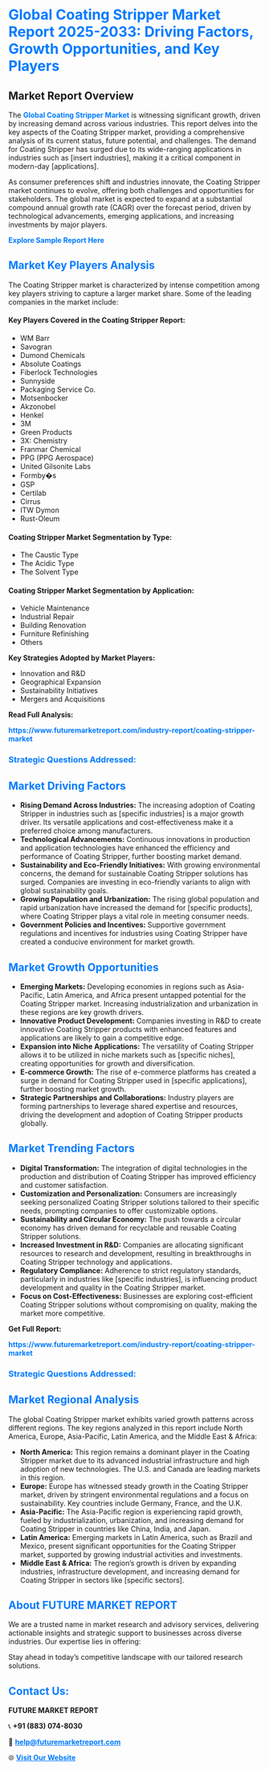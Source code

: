 <h1 style="color: #007BFF;">Global Coating Stripper Market Report 2025-2033: Driving Factors, Growth Opportunities, and Key Players</h1>

<section id="overview">
<h2>Market Report Overview</h2>
<p>The <a href="https://www.futuremarketreport.com/industry-report/coating-stripper-market" style="color: #007BFF; text-decoration: none;"><strong>Global Coating Stripper Market</strong></a> is witnessing significant growth, driven by increasing demand across various industries. This report delves into the key aspects of the Coating Stripper market, providing a comprehensive analysis of its current status, future potential, and challenges. The demand for Coating Stripper has surged due to its wide-ranging applications in industries such as [insert industries], making it a critical component in modern-day [applications].</p>
<p>As consumer preferences shift and industries innovate, the Coating Stripper market continues to evolve, offering both challenges and opportunities for stakeholders. The global market is expected to expand at a substantial compound annual growth rate (CAGR) over the forecast period, driven by technological advancements, emerging applications, and increasing investments by major players.</p>
</section>

<section id="overview">
<p><a href="https://www.futuremarketreport.com/request-sample/reportId=40382" style="color: #007BFF; text-decoration: none;"><strong>Explore Sample Report Here</strong></a></p>
</section>

<section id="key-players">
<h2 style="color: #007BFF;">Market Key Players Analysis</h2>
<p>The Coating Stripper market is characterized by intense competition among key players striving to capture a larger market share. Some of the leading companies in the market include:</p>
<h4>Key Players Covered in the Coating Stripper Report:</h4>
<ul><li>WM Barr</li><li>Savogran</li><li>Dumond Chemicals</li><li>Absolute Coatings</li><li>Fiberlock Technologies</li><li>Sunnyside</li><li>Packaging Service Co.</li><li>Motsenbocker</li><li>Akzonobel</li><li>Henkel</li><li>3M</li><li>Green Products</li><li>3X: Chemistry</li><li>Franmar Chemical</li><li>PPG (PPG Aerospace)</li><li>United Gilsonite Labs</li><li>Formby�s</li><li>GSP</li><li>Certilab</li><li>Cirrus</li><li>ITW Dymon</li><li>Rust-Oleum</li></ul>
<h4>Coating Stripper Market Segmentation by Type:</h4>
<ul><li>The Caustic Type</li><li>The Acidic Type</li><li>The Solvent Type</li></ul>

<h4>Coating Stripper Market Segmentation by Application:</h4>
<ul><li>Vehicle Maintenance</li><li>Industrial Repair</li><li>Building Renovation</li><li>Furniture Refinishing</li><li>Others</li></ul>
<p><strong>Key Strategies Adopted by Market Players:</strong></p>
<ul>
<li>Innovation and R&D</li>
<li>Geographical Expansion</li>
<li>Sustainability Initiatives</li>
<li>Mergers and Acquisitions</li>
</ul>
</section>

<section>
<p><strong>Read Full Analysis: </strong></p><a href="https://www.futuremarketreport.com/industry-report/coating-stripper-market" style="color: #007BFF; text-decoration: none;"><strong>https://www.futuremarketreport.com/industry-report/coating-stripper-market</strong></a>
<h3 style="color: #007BFF;">Strategic Questions Addressed:</h3>
</section>

<section id="driving-factors">
<h2 style="color: #007BFF;">Market Driving Factors</h2>
<ul>
<li><strong>Rising Demand Across Industries:</strong> The increasing adoption of Coating Stripper in industries such as [specific industries] is a major growth driver. Its versatile applications and cost-effectiveness make it a preferred choice among manufacturers.</li>
<li><strong>Technological Advancements:</strong> Continuous innovations in production and application technologies have enhanced the efficiency and performance of Coating Stripper, further boosting market demand.</li>
<li><strong>Sustainability and Eco-Friendly Initiatives:</strong> With growing environmental concerns, the demand for sustainable Coating Stripper solutions has surged. Companies are investing in eco-friendly variants to align with global sustainability goals.</li>
<li><strong>Growing Population and Urbanization:</strong> The rising global population and rapid urbanization have increased the demand for [specific products], where Coating Stripper plays a vital role in meeting consumer needs.</li>
<li><strong>Government Policies and Incentives:</strong> Supportive government regulations and incentives for industries using Coating Stripper have created a conducive environment for market growth.</li>
</ul>
</section>

<section id="growth-opportunities">
<h2 style="color: #007BFF;">Market Growth Opportunities</h2>
<ul>
<li><strong>Emerging Markets:</strong> Developing economies in regions such as Asia-Pacific, Latin America, and Africa present untapped potential for the Coating Stripper market. Increasing industrialization and urbanization in these regions are key growth drivers.</li>
<li><strong>Innovative Product Development:</strong> Companies investing in R&D to create innovative Coating Stripper products with enhanced features and applications are likely to gain a competitive edge.</li>
<li><strong>Expansion into Niche Applications:</strong> The versatility of Coating Stripper allows it to be utilized in niche markets such as [specific niches], creating opportunities for growth and diversification.</li>
<li><strong>E-commerce Growth:</strong> The rise of e-commerce platforms has created a surge in demand for Coating Stripper used in [specific applications], further boosting market growth.</li>
<li><strong>Strategic Partnerships and Collaborations:</strong> Industry players are forming partnerships to leverage shared expertise and resources, driving the development and adoption of Coating Stripper products globally.</li>
</ul>
</section>

<section id="trending-factors">
<h2 style="color: #007BFF;">Market Trending Factors</h2>
<ul>
<li><strong>Digital Transformation:</strong> The integration of digital technologies in the production and distribution of Coating Stripper has improved efficiency and customer satisfaction.</li>
<li><strong>Customization and Personalization:</strong> Consumers are increasingly seeking personalized Coating Stripper solutions tailored to their specific needs, prompting companies to offer customizable options.</li>
<li><strong>Sustainability and Circular Economy:</strong> The push towards a circular economy has driven demand for recyclable and reusable Coating Stripper solutions.</li>
<li><strong>Increased Investment in R&D:</strong> Companies are allocating significant resources to research and development, resulting in breakthroughs in Coating Stripper technology and applications.</li>
<li><strong>Regulatory Compliance:</strong> Adherence to strict regulatory standards, particularly in industries like [specific industries], is influencing product development and quality in the Coating Stripper market.</li>
<li><strong>Focus on Cost-Effectiveness:</strong> Businesses are exploring cost-efficient Coating Stripper solutions without compromising on quality, making the market more competitive.</li>
</ul>
</section>

<section>
<p><strong>Get Full Report: </strong></p><a href="https://www.futuremarketreport.com/industry-report/coating-stripper-market" style="color: #007BFF; text-decoration: none;"><strong>https://www.futuremarketreport.com/industry-report/coating-stripper-market</strong></a>
<h3 style="color: #007BFF;">Strategic Questions Addressed:</h3>
</section>


<section id="regional-analysis">
<h2 style="color: #007BFF;">Market Regional Analysis</h2>
<p>The global Coating Stripper market exhibits varied growth patterns across different regions. The key regions analyzed in this report include North America, Europe, Asia-Pacific, Latin America, and the Middle East & Africa:</p>
<ul>
<li><strong>North America:</strong> This region remains a dominant player in the Coating Stripper market due to its advanced industrial infrastructure and high adoption of new technologies. The U.S. and Canada are leading markets in this region.</li>
<li><strong>Europe:</strong> Europe has witnessed steady growth in the Coating Stripper market, driven by stringent environmental regulations and a focus on sustainability. Key countries include Germany, France, and the U.K.</li>
<li><strong>Asia-Pacific:</strong> The Asia-Pacific region is experiencing rapid growth, fueled by industrialization, urbanization, and increasing demand for Coating Stripper in countries like China, India, and Japan.</li>
<li><strong>Latin America:</strong> Emerging markets in Latin America, such as Brazil and Mexico, present significant opportunities for the Coating Stripper market, supported by growing industrial activities and investments.</li>
<li><strong>Middle East & Africa:</strong> The region’s growth is driven by expanding industries, infrastructure development, and increasing demand for Coating Stripper in sectors like [specific sectors].</li>
</ul>
</section>

<footer>
<h2 style="color: #007BFF;">About FUTURE MARKET REPORT</h2>
<p>We are a trusted name in market research and advisory services, delivering actionable insights and strategic support to businesses across diverse industries. Our expertise lies in offering:</p>

<p>Stay ahead in today’s competitive landscape with our tailored research solutions.</p>

<h2 style="color: #007BFF;">Contact Us:</h2>
<p><strong>FUTURE MARKET REPORT</strong></p>
<p>📞 <strong>+91 (883) 074-8030</strong></p>
<p>📧 <strong><a href="mailto:help@futuremarketreport.com" style="color: #007BFF;">help@futuremarketreport.com</a></strong></p>
<p>🌐 <strong><a href="https://www.futuremarketreport.com/" style="color: #007BFF;">Visit Our Website</a></strong></p>
</footer>